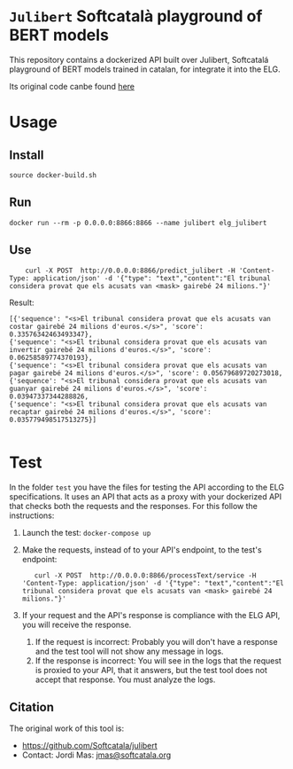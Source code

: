 
# ``Julibert`` Softcatalà playground of BERT models

This repository contains a dockerized API built over Julibert, Softcatalá playground of BERT models trained in catalan, for integrate it into the ELG. 

Its original code canbe found [here](https://github.com/Softcatala/julibert.)


# Usage


## Install
```
source docker-build.sh
```
## Run
```
docker run --rm -p 0.0.0.0:8866:8866 --name julibert elg_julibert
```

## Use

```
    curl -X POST  http://0.0.0.0:8866/predict_julibert -H 'Content-Type: application/json' -d '{"type": "text","content":"El tribunal considera provat que els acusats van <mask> gairebé 24 milions."}'
```


Result:

```
[{'sequence': "<s>El tribunal considera provat que els acusats van costar gairebé 24 milions d'euros.</s>", 'score': 0.33576342463493347},
{'sequence': "<s>El tribunal considera provat que els acusats van invertir gairebé 24 milions d'euros.</s>", 'score': 0.06258589774370193},
{'sequence': "<s>El tribunal considera provat que els acusats van pagar gairebé 24 milions d'euros.</s>", 'score': 0.05679689720273018, 
{'sequence': "<s>El tribunal considera provat que els acusats van guanyar gairebé 24 milions d'euros.</s>", 'score': 0.03947337344288826, 
{'sequence': "<s>El tribunal considera provat que els acusats van recaptar gairebé 24 milions d'euros.</s>", 'score': 0.035779498517513275}]


```

# Test
In the folder `test` you have the files for testing the API according to the ELG specifications.
It uses an API that acts as a proxy with your dockerized API that checks both the requests and the responses.
For this follow the instructions:

1) Launch the test: `docker-compose up`

2) Make the requests, instead of to your API's endpoint, to the test's endpoint:
   ```
      curl -X POST  http://0.0.0.0:8866/processText/service -H 'Content-Type: application/json' -d '{"type": "text","content":"El tribunal considera provat que els acusats van <mask> gairebé 24 milions."}'
   ```
3) If your request and the API's response is compliance with the ELG API, you will receive the response.
   1) If the request is incorrect: Probably you will don't have a response and the test tool will not show any message in logs.
   2) If the response is incorrect: You will see in the logs that the request is proxied to your API, that it answers, but the test tool does not accept that response. You must analyze the logs.


## Citation
The original work of this tool is:
- https://github.com/Softcatala/julibert
- Contact: Jordi Mas: jmas@softcatala.org


